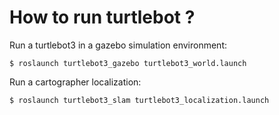 # How to run turtlebot ?

Run a turtlebot3 in a gazebo simulation environment:

```
$ roslaunch turtlebot3_gazebo turtlebot3_world.launch
```

Run a cartographer localization:

```
$ roslaunch turtlebot3_slam turtlebot3_localization.launch
```